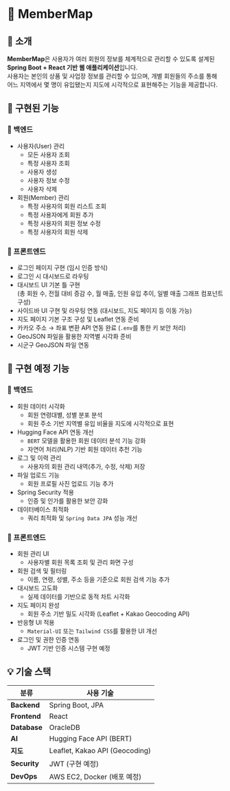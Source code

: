 # 📌 MemberMap

## 📌 소개
**MemberMap**은 사용자가 여러 회원의 정보를 체계적으로 관리할 수 있도록 설계된 **Spring Boot + React 기반 웹 애플리케이션**입니다.  
사용자는 본인의 상품 및 사업장 정보를 관리할 수 있으며, 개별 회원들의 주소를 통해 어느 지역에서 몇 명이 유입됐는지 지도에 시각적으로 표현해주는 기능을 제공합니다.

## 📌 구현된 기능

### 🔹 백엔드
- 사용자(User) 관리
  - 모든 사용자 조회
  - 특정 사용자 조회
  - 사용자 생성
  - 사용자 정보 수정
  - 사용자 삭제
- 회원(Member) 관리
  - 특정 사용자의 회원 리스트 조회
  - 특정 사용자에게 회원 추가
  - 특정 사용자의 회원 정보 수정
  - 특정 사용자의 회원 삭제

### 🔹 프론트엔드
- 로그인 페이지 구현 (임시 인증 방식)
- 로그인 시 대시보드로 라우팅
- 대시보드 UI 기본 틀 구현  
  (총 회원 수, 전월 대비 증감 수, 월 매출, 인원 유입 추이, 일별 매출 그래프 컴포넌트 구성)
- 사이드바 UI 구현 및 라우팅 연동 (대시보드, 지도 페이지 등 이동 가능)
- 지도 페이지 기본 구조 구성 및 Leaflet 연동 준비
- 카카오 주소 → 좌표 변환 API 연동 완료 (`.env`를 통한 키 보안 처리)
- GeoJSON 파일을 활용한 지역별 시각화 준비
- 시군구 GeoJSON 파일 연동

## 📌 구현 예정 기능

### 🔹 백엔드
- 회원 데이터 시각화
  - 회원 연령대별, 성별 분포 분석
  - 회원 주소 기반 지역별 유입 비율을 지도에 시각적으로 표현
- Hugging Face API 연동 개선
  - `BERT` 모델을 활용한 회원 데이터 분석 기능 강화
  - 자연어 처리(NLP) 기반 회원 데이터 추천 기능
- 로그 및 이력 관리
  - 사용자의 회원 관리 내역(추가, 수정, 삭제) 저장
- 파일 업로드 기능
  - 회원 프로필 사진 업로드 기능 추가
- Spring Security 적용
  - 인증 및 인가를 활용한 보안 강화
- 데이터베이스 최적화
  - 쿼리 최적화 및 `Spring Data JPA` 성능 개선

### 🔹 프론트엔드
- 회원 관리 UI
  - 사용자별 회원 목록 조회 및 관리 화면 구성
- 회원 검색 및 필터링
  - 이름, 연령, 성별, 주소 등을 기준으로 회원 검색 기능 추가
- 대시보드 고도화
  - 실제 데이터를 기반으로 동적 차트 시각화
- 지도 페이지 완성
  - 회원 주소 기반 밀도 시각화 (Leaflet + Kakao Geocoding API)
- 반응형 UI 적용
  - `Material-UI` 또는 `Tailwind CSS`를 활용한 UI 개선
- 로그인 및 권한 인증 연동
  - JWT 기반 인증 시스템 구현 예정

## 💡 기술 스택

| 분류        | 사용 기술                                  |
|-------------|---------------------------------------------|
| **Backend** | Spring Boot, JPA         |
| **Frontend**| React                                        |
| **Database**| OracleDB                                     |
| **AI**      | Hugging Face API (BERT)                      |
| **지도**    | Leaflet, Kakao API (Geocoding)              |
| **Security**| JWT (구현 예정)                             |
| **DevOps**  | AWS EC2, Docker (배포 예정)                  |
